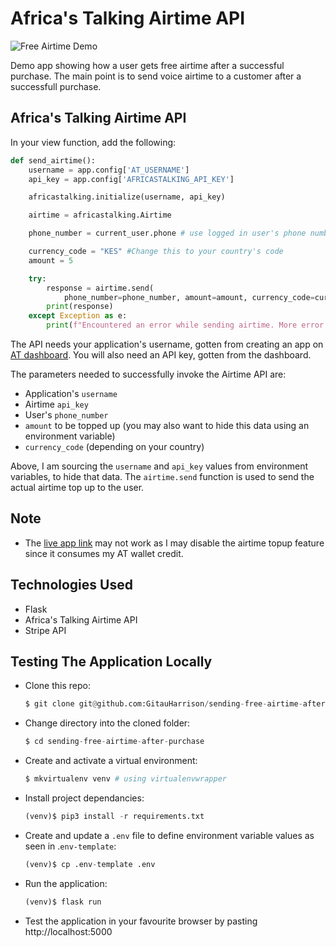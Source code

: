 # Africa's Talking Airtime API

![Free Airtime Demo](/app/static/images/free-airtime.gif)

Demo app showing how a user gets free airtime after a successful purchase. The main point is to send voice airtime to a customer after a successfull purchase.


## Africa's Talking Airtime API

In your view function, add the following:

```python
def send_airtime():
    username = app.config['AT_USERNAME']
    api_key = app.config['AFRICASTALKING_API_KEY']

    africastalking.initialize(username, api_key)

    airtime = africastalking.Airtime

    phone_number = current_user.phone # use logged in user's phone number

    currency_code = "KES" #Change this to your country's code
    amount = 5

    try:
        response = airtime.send(
            phone_number=phone_number, amount=amount, currency_code=currency_code)
        print(response)
    except Exception as e:
        print(f"Encountered an error while sending airtime. More error details below\n {e}")
```

The API needs your application's username, gotten from creating an app on [AT dashboard](https://account.africastalking.com/). You will also need an API key, gotten from the dashboard.

The parameters needed to successfully invoke the Airtime API are:
- Application's `username`
- Airtime `api_key`
- User's `phone_number`
- `amount` to be topped up (you may also want to hide this data using an environment variable)
- `currency_code` (depending on your country)

Above, I am sourcing the `username` and `api_key` values from environment variables, to hide that data. The `airtime.send` function is used to send the actual airtime top up to the user.

## Note

- The [live app link](https://free-airtime.onrender.com/) may not work as I may disable the airtime topup feature since it consumes my AT wallet credit. 

## Technologies Used

- Flask
- Africa's Talking Airtime API
- Stripe API

## Testing The Application Locally

- Clone this repo:

    ```python
    $ git clone git@github.com:GitauHarrison/sending-free-airtime-after-purchase.git
    ```

- Change directory into the cloned folder:

    ```python
    $ cd sending-free-airtime-after-purchase
    ```

- Create and activate a virtual environment:

    ```python
    $ mkvirtualenv venv # using virtualenvwrapper
    ```

- Install project dependancies:

    ```python
    (venv)$ pip3 install -r requirements.txt
    ```

- Create and update a `.env` file to define environment variable values as seen in .`env-template`:

    ```python
    (venv)$ cp .env-template .env
    ```

- Run the application:

    ```python
    (venv)$ flask run
    ```

- Test the application in your favourite browser by pasting http://localhost:5000